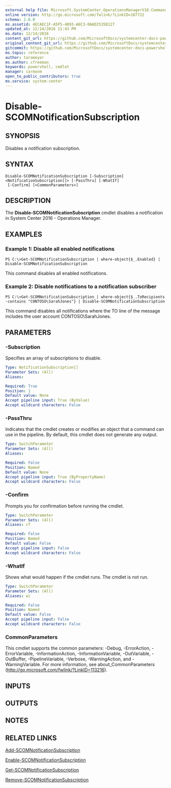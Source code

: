 ```yaml
---
external help file: Microsoft.SystemCenter.OperationsManagerV10.Commands.dll-Help.xml
online version: http://go.microsoft.com/fwlink/?LinkID=187722
schema: 2.0.0
ms.assetid: 4ECAEC1F-A5F5-4093-A8C3-06AD2535D127
updated_at: 12/14/2016 11:43 PM
ms.date: 12/14/2016
content_git_url: https://github.com/MicrosoftDocs/systemcenter-docs-powershell/blob/master/systemcenter-cmdlets/SystemCenter2016/OperationsManager/v1.0/Disable-SCOMNotificationSubscription.md
original_content_git_url: https://github.com/MicrosoftDocs/systemcenter-docs-powershell/blob/master/systemcenter-cmdlets/SystemCenter2016/OperationsManager/v1.0/Disable-SCOMNotificationSubscription.md
gitcommit: https://github.com/MicrosoftDocs/systemcenter-docs-powershell/blob/96cd9bd2780eb6b78c540fa00d3b8a4313e3ed40/systemcenter-cmdlets/SystemCenter2016/OperationsManager/v1.0/Disable-SCOMNotificationSubscription.md
ms.topic: reference
author: tarameyer
ms.author: cfreeman
keywords: powershell, cmdlet
manager: carmonm
open_to_public_contributors: true
ms.service: system-center
---
```


# Disable-SCOMNotificationSubscription

## SYNOPSIS
Disables a notification subscription.

## SYNTAX

```
Disable-SCOMNotificationSubscription [-Subscription] <NotificationSubscription[]> [-PassThru] [-WhatIf]
 [-Confirm] [<CommonParameters>]
```

## DESCRIPTION
The **Disable-SCOMNotificationSubscription** cmdlet disables a notification in System Center 2016 - Operations Manager.

## EXAMPLES

### Example 1: Disable all enabled notifications
```
PS C:\>Get-SCOMNotificationSubscription | where-object{$_.Enabled} | Disable-SCOMNotificationSubscription
```

This command disables all enabled notifications.

### Example 2: Disable notifications to a notification subscriber
```
PS C:\>Get-SCOMNotificationSubscription | where-object{$_.ToRecipients -contains "CONTOSO\SarahJones"} | Disable-SCOMNotificationSubscription
```

This command disables all notifications where the TO line of the message includes the user account CONTOSO\SarahJones.

## PARAMETERS

### -Subscription
Specifies an array of subscriptions to disable.

```yaml
Type: NotificationSubscription[]
Parameter Sets: (All)
Aliases: 

Required: True
Position: 1
Default value: None
Accept pipeline input: True (ByValue)
Accept wildcard characters: False
```

### -PassThru
Indicates that the cmdlet creates or modifies an object that a command can use in the pipeline.
By default, this cmdlet does not generate any output.

```yaml
Type: SwitchParameter
Parameter Sets: (All)
Aliases: 

Required: False
Position: Named
Default value: None
Accept pipeline input: True (ByPropertyName)
Accept wildcard characters: False
```

### -Confirm
Prompts you for confirmation before running the cmdlet.

```yaml
Type: SwitchParameter
Parameter Sets: (All)
Aliases: cf

Required: False
Position: Named
Default value: False
Accept pipeline input: False
Accept wildcard characters: False
```

### -WhatIf
Shows what would happen if the cmdlet runs.
The cmdlet is not run.

```yaml
Type: SwitchParameter
Parameter Sets: (All)
Aliases: wi

Required: False
Position: Named
Default value: False
Accept pipeline input: False
Accept wildcard characters: False
```

### CommonParameters
This cmdlet supports the common parameters: -Debug, -ErrorAction, -ErrorVariable, -InformationAction, -InformationVariable, -OutVariable, -OutBuffer, -PipelineVariable, -Verbose, -WarningAction, and -WarningVariable. For more information, see about_CommonParameters (http://go.microsoft.com/fwlink/?LinkID=113216).

## INPUTS

## OUTPUTS

## NOTES

## RELATED LINKS

[Add-SCOMNotificationSubscription](xref:SystemCenter2016/OperationsManager/v1.0/Add-SCOMNotificationSubscription.md)

[Enable-SCOMNotificationSubscription](xref:SystemCenter2016/OperationsManager/v1.0/Enable-SCOMNotificationSubscription.md)

[Get-SCOMNotificationSubscription](xref:SystemCenter2016/OperationsManager/v1.0/Get-SCOMNotificationSubscription.md)

[Remove-SCOMNotificationSubscription](xref:SystemCenter2016/OperationsManager/v1.0/Remove-SCOMNotificationSubscription.md)

